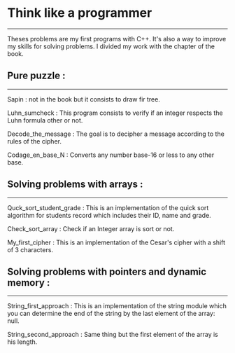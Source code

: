 # Think like a programmer
---

Theses problems are my first programs with C++. It's also a way to improve my skills for solving problems. I divided my work with the chapter of the book.


## Pure puzzle :
---

Sapin : not in the book but it consists to draw fir tree. 

Luhn_sumcheck : This program consists to verify if an integer respects the Luhn formula other or not.

Decode_the_message : The goal is to decipher a message according to the rules of the cipher.

Codage_en_base_N : Converts any number base-16 or less to any other base.

## Solving problems with arrays :
---

Quck_sort_student_grade : This is an implementation of the quick sort algorithm for students record which includes their ID, name and grade.

Check_sort_array : Check if an Integer array is sort or not.

My_first_cipher : This is an implementation of the Cesar's cipher with a shift of 3 characters.

## Solving problems with pointers and dynamic memory : 
---

String_first_approach : This is an implementation of the string module which you can determine the end of the string by the last element of the array: null.

String_second_approach : Same thing but the first element of the array is his length.
